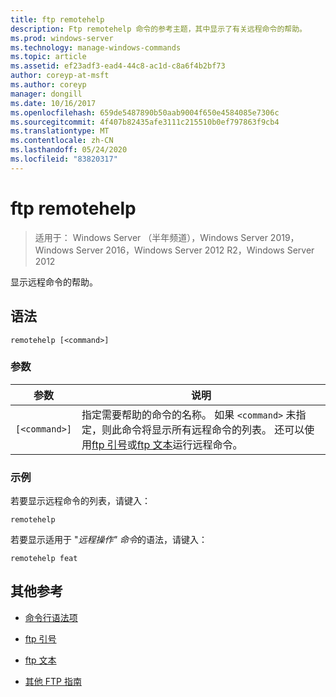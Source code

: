 ```yaml
---
title: ftp remotehelp
description: Ftp remotehelp 命令的参考主题，其中显示了有关远程命令的帮助。
ms.prod: windows-server
ms.technology: manage-windows-commands
ms.topic: article
ms.assetid: ef23adf3-ead4-44c8-ac1d-c8a6f4b2bf73
author: coreyp-at-msft
ms.author: coreyp
manager: dongill
ms.date: 10/16/2017
ms.openlocfilehash: 659de5487890b50aab9004f650e4584085e7306c
ms.sourcegitcommit: 4f407b82435afe3111c215510b0ef797863f9cb4
ms.translationtype: MT
ms.contentlocale: zh-CN
ms.lasthandoff: 05/24/2020
ms.locfileid: "83820317"
---
```

# <a name="ftp-remotehelp"></a>ftp remotehelp

> 适用于： Windows Server （半年频道），Windows Server 2019，Windows Server 2016，Windows Server 2012 R2，Windows Server 2012

显示远程命令的帮助。

## <a name="syntax"></a>语法

```
remotehelp [<command>]
```

### <a name="parameters"></a>参数

| 参数 | 说明 |
| ------- | -------- |
| `[<command>]` | 指定需要帮助的命令的名称。 如果 `<command>` 未指定，则此命令将显示所有远程命令的列表。 还可以使用[ftp 引号](ftp-quote.md)或[ftp 文本](ftp-literal_1.md)运行远程命令。 |

### <a name="examples"></a>示例

若要显示远程命令的列表，请键入：

```
remotehelp
```

若要显示适用于 "*远程操作" 命令*的语法，请键入：

```
remotehelp feat
```

## <a name="additional-references"></a>其他参考

- [命令行语法项](command-line-syntax-key.md)

- [ftp 引号](ftp-quote.md)

- [ftp 文本](ftp-literal_1.md)

- [其他 FTP 指南](https://docs.microsoft.com/previous-versions/orphan-topics/ws.10/cc756013(v=ws.10))
